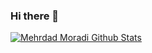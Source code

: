 ### Hi there 👋

[![Mehrdad Moradi Github Stats](https://github-readme-stats.vercel.app/api?username=mehrdadmoradi001&count_private=true&theme=default&show_icons=true)](https://github.com/mehrdadmoradi001)
